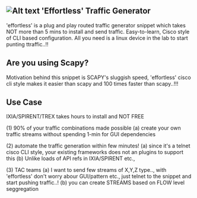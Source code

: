 
![Alt text](https://user-images.githubusercontent.com/16772378/45929963-60731100-bf76-11e8-8294-fc1e2229e196.png?raw=true "Title")
'Effortless' Traffic Generator
----------------------------
'effortless' is a plug and play routed traffic generator snippet
which takes NOT more than 5 mins to install and send traffic.
Easy-to-learn, Cisco style of CLI based configuration.
All you need is a linux device in the lab to start punting ttraffic..!!
   
Are you using Scapy?
--------------------
Motivation behind this snippet is SCAPY's sluggish speed,
'effortless' cisco cli style makes it easier than scapy and 100 times faster than scapy..!!!
   
Use Case
--------
IXIA/SPIRENT/TREX takes hours to install and NOT FREE

(1) 90% of your traffic combinations made possible
(a) create your own traffic streams without spending 1-min for GUI dependencies

(2) automate the traffic generation within few minutes!
(a) since it's a telnet cisco CLI style, your existing frameworks does not an plugins to support this
(b) Unlike loads of API refs in IXIA/SPIRENT etc.,

(3) TAC teams
(a) I want to send few streams of X,Y,Z type.., with 'effortless' don't worry abour GUI/pattern etc., just telnet to the snippet and start pushing traffic..!
(b) you can create STREAMS based on FLOW level seggregation
      

 
